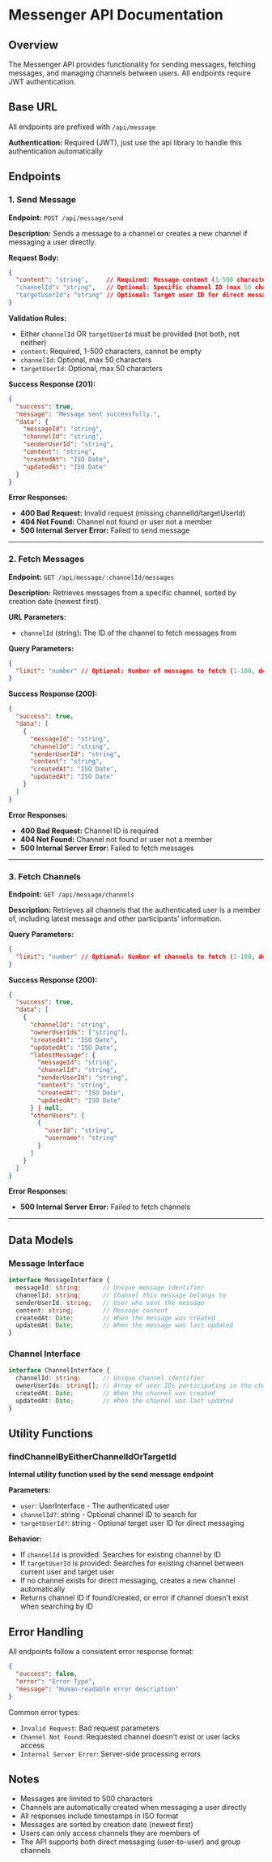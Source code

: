 # Messenger API Documentation

## Overview
The Messenger API provides functionality for sending messages, fetching messages, and managing channels between users. All endpoints require JWT authentication.

## Base URL
All endpoints are prefixed with `/api/message`

**Authentication:** Required (JWT), just use the api library to handle this authentication automatically

## Endpoints

### 1. Send Message
**Endpoint:** `POST /api/message/send`

**Description:** Sends a message to a channel or creates a new channel if messaging a user directly.

**Request Body:**
```json
{
  "content": "string",     // Required: Message content (1-500 characters)
  "channelId": "string",   // Optional: Specific channel ID (max 50 characters)
  "targetUserId": "string" // Optional: Target user ID for direct messaging (max 50 characters)
}
```

**Validation Rules:**
- Either `channelId` OR `targetUserId` must be provided (not both, not neither)
- `content`: Required, 1-500 characters, cannot be empty
- `channelId`: Optional, max 50 characters
- `targetUserId`: Optional, max 50 characters

**Success Response (201):**
```json
{
  "success": true,
  "message": "Message sent successfully.",
  "data": {
    "messageId": "string",
    "channelId": "string",
    "senderUserId": "string",
    "content": "string",
    "createdAt": "ISO Date",
    "updatedAt": "ISO Date"
  }
}
```

**Error Responses:**
- **400 Bad Request:** Invalid request (missing channelId/targetUserId)
- **404 Not Found:** Channel not found or user not a member
- **500 Internal Server Error:** Failed to send message

---

### 2. Fetch Messages
**Endpoint:** `GET /api/message/:channelId/messages`

**Description:** Retrieves messages from a specific channel, sorted by creation date (newest first).

**URL Parameters:**
- `channelId` (string): The ID of the channel to fetch messages from

**Query Parameters:**
```json
{
  "limit": "number" // Optional: Number of messages to fetch (1-100, default: 20)
}
```

**Success Response (200):**
```json
{
  "success": true,
  "data": [
    {
      "messageId": "string",
      "channelId": "string",
      "senderUserId": "string",
      "content": "string",
      "createdAt": "ISO Date",
      "updatedAt": "ISO Date"
    }
  ]
}
```

**Error Responses:**
- **400 Bad Request:** Channel ID is required
- **404 Not Found:** Channel not found or user not a member
- **500 Internal Server Error:** Failed to fetch messages

---

### 3. Fetch Channels
**Endpoint:** `GET /api/message/channels`

**Description:** Retrieves all channels that the authenticated user is a member of, including latest message and other participants' information.

**Query Parameters:**
```json
{
  "limit": "number" // Optional: Number of channels to fetch (1-100, default: 20)
}
```

**Success Response (200):**
```json
{
  "success": true,
  "data": [
    {
      "channelId": "string",
      "ownerUserIds": ["string"],
      "createdAt": "ISO Date",
      "updatedAt": "ISO Date",
      "latestMessage": {
        "messageId": "string",
        "channelId": "string",
        "senderUserId": "string",
        "content": "string",
        "createdAt": "ISO Date",
        "updatedAt": "ISO Date"
      } | null,
      "otherUsers": [
        {
          "userId": "string",
          "username": "string"
        }
      ]
    }
  ]
}
```

**Error Responses:**
- **500 Internal Server Error:** Failed to fetch channels

---

## Data Models

### Message Interface
```typescript
interface MessageInterface {
  messageId: string;      // Unique message identifier
  channelId: string;      // Channel this message belongs to
  senderUserId: string;   // User who sent the message
  content: string;        // Message content
  createdAt: Date;        // When the message was created
  updatedAt: Date;        // When the message was last updated
}
```

### Channel Interface
```typescript
interface ChannelInterface {
  channelId: string;      // Unique channel identifier
  ownerUserIds: string[]; // Array of user IDs participating in the channel
  createdAt: Date;        // When the channel was created
  updatedAt: Date;        // When the channel was last updated
}
```

## Utility Functions

### findChannelByEitherChannelIdOrTargetId
**Internal utility function used by the send message endpoint**

**Parameters:**
- `user`: UserInterface - The authenticated user
- `channelId?`: string - Optional channel ID to search for
- `targetUserId?`: string - Optional target user ID for direct messaging

**Behavior:**
- If `channelId` is provided: Searches for existing channel by ID
- If `targetUserId` is provided: Searches for existing channel between current user and target user
- If no channel exists for direct messaging, creates a new channel automatically
- Returns channel ID if found/created, or error if channel doesn't exist when searching by ID

## Error Handling
All endpoints follow a consistent error response format:

```json
{
  "success": false,
  "error": "Error Type",
  "message": "Human-readable error description"
}
```

Common error types:
- `Invalid Request`: Bad request parameters
- `Channel Not Found`: Requested channel doesn't exist or user lacks access
- `Internal Server Error`: Server-side processing errors

## Notes
- Messages are limited to 500 characters
- Channels are automatically created when messaging a user directly
- All responses include timestamps in ISO format
- Messages are sorted by creation date (newest first)
- Users can only access channels they are members of
- The API supports both direct messaging (user-to-user) and group channels